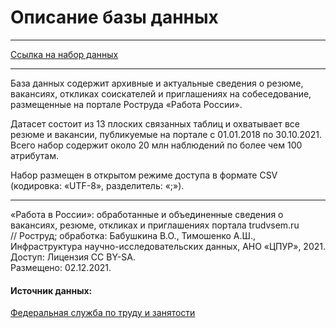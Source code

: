 # Описание базы данных

---
[Ссылка на набор данных](http://www.data-in.ru/data-catalog/datasets/186/)

---

База данных содержит архивные и актуальные сведения о резюме, вакансиях, 
откликах соискателей и приглашениях на собеседование, размещенные на портале 
Роструда «Работа России».

Датасет состоит из 13 плоских связанных таблиц и охватывает все резюме и вакансии, 
публикуемые на портале с 01.01.2018 по 30.10.2021. 
Всего набор содержит около 20 млн наблюдений по более чем 100 атрибутам.

Набор размещен в открытом режиме доступа в формате CSV (кодировка: «UTF-8», разделитель: «;»).

---

«Работа в России»: обработанные и объединенные сведения о вакансиях, резюме, 
откликах и приглашениях портала trudvsem.ru 
<br>// Роструд; обработка: Бабушкина В.О., Тимошенко А.Ш., Инфраструктура 
научно-исследовательских данных, АНО «ЦПУР», 2021. Доступ: Лицензия CC BY-SA. 
<br>Размещено: 02.12.2021. 
<br> 
#### Источник данных: 
[Федеральная служба по труду и занятости](https://rostrud.gov.ru/)




